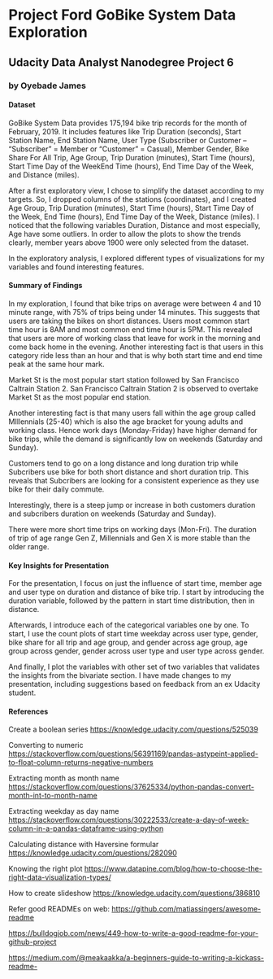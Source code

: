 # Project Ford GoBike System Data Exploration
## Udacity Data Analyst Nanodegree Project 6

### by Oyebade James
#### Dataset
GoBike System Data provides 175,194 bike trip records for the month of February, 2019. It includes features like Trip Duration (seconds), Start Station Name, End Station Name, User Type (Subscriber or Customer – “Subscriber” = Member or “Customer” = Casual), Member Gender, Bike Share For All Trip, Age Group, Trip Duration (minutes), Start Time (hours), Start Time Day of the WeekEnd Time (hours), End Time Day of the Week, and Distance (miles).

After a first exploratory view, I chose to simplify the dataset according to my targets. So, I dropped columns of the stations (coordinates), and I created Age Group, Trip Duration (minutes), Start Time (hours), Start Time Day of the Week, End Time (hours), End Time Day of the Week, Distance (miles). I noticed that the following variables Duration, Distance and most especially, Age have some outliers. In order to allow the plots to show the trends clearly, member years above 1900 were only selected from the dataset.

In the exploratory analysis, I explored different types of visualizations for my variables and found interesting features.

#### Summary of Findings
In my exploration, I found that bike trips on average were between 4 and 10 minute range, with 75% of trips being under 14 minutes. This suggests that users are taking the bikes on short distances. Users most common start time hour is 8AM and most common end time hour is 5PM. This revealed that users are more of working class that leave for work in the morning and come back home in the evening. Another interesting fact is that users in this category ride less than an hour and that is why both start time and end time peak at the same hour mark.

Market St is the most popular start station followed by San Francisco Caltrain Station 2. San Francisco Caltrain Station 2 is observed to overtake Market St as the most popular end station.

Another interesting fact is that many users fall within the age group called MIllennials (25-40) which is also the age bracket for young adults and working class. Hence work days (Monday-Friday) have higher demand for bike trips, while the demand is significantly low on weekends (Saturday and Sunday).

Customers tend to go on a long distance and long duration trip while Subcribers use bike for both short distance and short duration trip. This reveals that Subcribers are looking for a consistent experience as they use bike for their daily commute.

Interestingly, there is a steep jump or increase in both customers duration and subcribers duration on weekends (Saturday and Sunday).

There were more short time trips on working days (Mon-Fri). The duration of trip of age range Gen Z, Millennials and Gen X is more stable than the older range.

#### Key Insights for Presentation
For the presentation, I focus on just the influence of start time, member age and user type on duration and distance of bike trip. I start by introducing the duration variable, followed by the pattern in start time distribution, then in distance.

Afterwards, I introduce each of the categorical variables one by one. To start, I use the count plots of start time weekday across user type, gender, bike share for all trip and age group, and gender across age group, age group across gender, gender across user type and user type across gender.

And finally, I plot the variables with other set of two variables that validates the insights from the bivariate section. I have made changes to my presentation, including suggestions based on feedback from an ex Udacity student.

#### References
Create a boolean series https://knowledge.udacity.com/questions/525039

Converting to numeric https://stackoverflow.com/questions/56391169/pandas-astypeint-applied-to-float-column-returns-negative-numbers

Extracting month as month name https://stackoverflow.com/questions/37625334/python-pandas-convert-month-int-to-month-name

Extracting weekday as day name https://stackoverflow.com/questions/30222533/create-a-day-of-week-column-in-a-pandas-dataframe-using-python

Calculating distance with Haversine formular https://knowledge.udacity.com/questions/282090

Knowing the right plot https://www.datapine.com/blog/how-to-choose-the-right-data-visualization-types/

How to create slideshow https://knowledge.udacity.com/questions/386810

Refer good READMEs on web: https://github.com/matiassingers/awesome-readme

https://bulldogjob.com/news/449-how-to-write-a-good-readme-for-your-github-project

https://medium.com/@meakaakka/a-beginners-guide-to-writing-a-kickass-readme-
